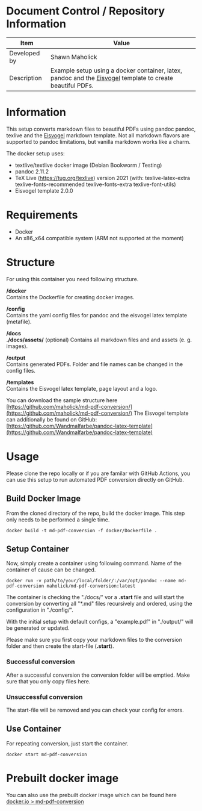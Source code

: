 # Document Control / Repository Information
Item | Value 
--- | ---
Developed by | Shawn Maholick
Description | Example setup using a docker container, latex, pandoc and the [Eisvogel](https://github.com/Wandmalfarbe/pandoc-latex-template) template to create beautiful PDFs.

# Information

This setup converts markdown files to beautiful PDFs using pandoc pandoc, texlive and the [Eisvogel](https://github.com/Wandmalfarbe/pandoc-latex-template) markdown template. Not all markdown flavors are
supported to pandoc limitations, but vanilla markdown works like a charm.

The docker setup uses:

- textlive/textlive docker image (Debian Bookworm / Testing)
- pandoc 2.11.2
- TeX Live (https://tug.org/texlive) version 2021 (with: texlive-latex-extra texlive-fonts-recommended texlive-fonts-extra texlive-font-utils)
- Eisvogel template 2.0.0

# Requirements

- Docker
- An x86_x64 compatible system (ARM not supported at the moment)

# Structure

For using this container you need following structure.

**/docker**  
Contains the Dockerfile for creating docker images.

**/config**  
Contains the yaml config files for pandoc and the eisvogel latex template (metafile).

**/docs**  
**./docs/assets/**  (optional)
Contains all markdown files and and assets (e. g. images).

**/output**  
Contains generated PDFs. Folder and file names can be changed in the config files.

**/templates**  
Contains the Eisvogel latex template, page layout and a logo.

You can download the sample structure here [https://github.com/maholick/md-pdf-conversion/](https://github.com/maholick/md-pdf-conversion/)
The Eisvogel template can additionally be found on GitHub: [https://github.com/Wandmalfarbe/pandoc-latex-template](https://github.com/Wandmalfarbe/pandoc-latex-template)

# Usage

Please clone the repo locally or if you are familar with GitHub Actions, you can use this setup
to run automated PDF conversion directly on GitHub.

## Build Docker Image

From the cloned directory of the repo, build the docker image. This step only needs to be performed a single time.

```
docker build -t md-pdf-conversion -f docker/Dockerfile .
```

## Setup Container

Now, simply create a container using following command. Name of the container of cause can be changed.

```
docker run -v path/to/your/local/folder/:/var/opt/pandoc --name md-pdf-conversion maholick/md-pdf-conversion:latest
```

The container is checking the "./docs/" vor a __.start__ file and will start the conversion by converting all "*.md" files recursively and ordered,
using the configuration in "./config/". 

With the initial setup with default configs, a "example.pdf" in "./output/" will be generated or updated.

Please make sure you first copy your markdown files to the conversion folder and then create the start-file (__.start__).

### Successful conversion
After a successful conversion the conversion folder will be emptied. Make sure that you only copy files here.

### Unsuccessful conversion
The start-file will be removed and you can check your config for errors.

## Use Container

For repeating conversion, just start the container.

```
docker start md-pdf-conversion
```

# Prebuilt docker image

You can also use the prebuilt docker image which can be found here [docker.io > md-pdf-conversion](https://hub.docker.com/r/maholick/md-pdf-conversion)

